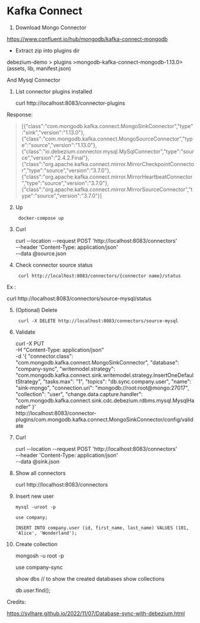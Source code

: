 # Kafka Connect


1. Download Mongo Connector

https://www.confluent.io/hub/mongodb/kafka-connect-mongodb

- Extract zip into plugins dir

debezium-demo > plugins >mongodb-kafka-connect-mongodb-1.13.0>(assets, lib, manifest.json)

And Mysql Connector



1. List connector plugins installed


    curl http://localhost:8083/connector-plugins

Response:

> [{"class":"com.mongodb.kafka.connect.MongoSinkConnector","type":"sink","version":"1.13.0"},{"class":"com.mongodb.kafka.connect.MongoSourceConnector","type":"source","version":"1.13.0"},{"class":"io.debezium.connector.mysql.MySqlConnector","type":"source","version":"2.4.2.Final"},{"class":"org.apache.kafka.connect.mirror.MirrorCheckpointConnector","type":"source","version":"3.7.0"},{"class":"org.apache.kafka.connect.mirror.MirrorHeartbeatConnector","type":"source","version":"3.7.0"},{"class":"org.apache.kafka.connect.mirror.MirrorSourceConnector","type":"source","version":"3.7.0"}]

2. Up

        docker-compose up


3. Curl


      curl --location --request POST 'http://localhost:8083/connectors' \
      --header 'Content-Type: application/json' \
      --data @source.json

4. Check connector source status

        curl http://localhost:8083/connectors/{connector name}/status

Ex :

curl http://localhost:8083/connectors/source-mysql/status


5. (Optional) Delete

        curl -X DELETE http://localhost:8083/connectors/source-mysql


6. Validate


      curl -X PUT \
      -H "Content-Type: application/json" \
      -d '{
    "connector.class": "com.mongodb.kafka.connect.MongoSinkConnector",
    "database": "company-sync",
    "writemodel.strategy": "com.mongodb.kafka.connect.sink.writemodel.strategy.InsertOneDefaultStrategy",
    "tasks.max": "1",
    "topics": "db.sync.company.user",
    "name": "sink-mongo",
    "connection.uri": "mongodb://root:root@mongo:27017",
    "collection": "user",
    "change.data.capture.handler": "com.mongodb.kafka.connect.sink.cdc.debezium.rdbms.mysql.MysqlHandler"
      }' \
      http://localhost:8083/connector-plugins/com.mongodb.kafka.connect.MongoSinkConnector/config/validate
      


7. Curl


      curl --location --request POST 'http://localhost:8083/connectors' \
      --header 'Content-Type: application/json' \
      --data @sink.json



8. Show all connectors 
   
      curl http://localhost:8083/connectors




14. Insert new user

        mysql -uroot -p

        use company;

        INSERT INTO company.user (id, first_name, last_name) VALUES (101, 'Alice', 'Wonderland');

1. Create collection


    mongosh -u root -p

    use company-sync
        
    show dbs                        // to show the created databases
    show collections
        
    db.user.find();


Credits: 

https://sylhare.github.io/2022/11/07/Database-sync-with-debezium.html